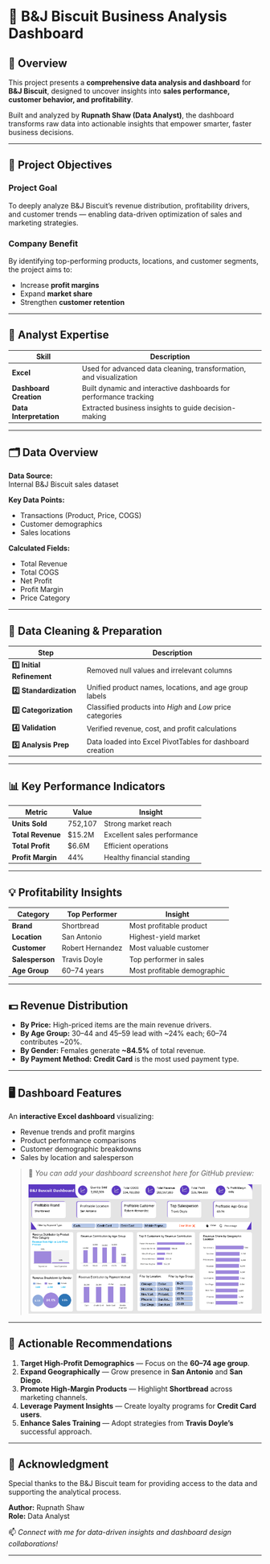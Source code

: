 # 🍪 B&J Biscuit Business Analysis Dashboard  

## 📘 Overview  
This project presents a **comprehensive data analysis and dashboard** for **B&J Biscuit**, designed to uncover insights into **sales performance, customer behavior, and profitability**.  

Built and analyzed by **Rupnath Shaw (Data Analyst)**, the dashboard transforms raw data into actionable insights that empower smarter, faster business decisions.  

---

## 🎯 Project Objectives  

### **Project Goal**  
To deeply analyze B&J Biscuit’s revenue distribution, profitability drivers, and customer trends — enabling data-driven optimization of sales and marketing strategies.  

### **Company Benefit**  
By identifying top-performing products, locations, and customer segments, the project aims to:  
- Increase **profit margins**  
- Expand **market share**  
- Strengthen **customer retention**  

---

## 🧠 Analyst Expertise  

| Skill | Description |
|-------|--------------|
| **Excel** | Used for advanced data cleaning, transformation, and visualization |
| **Dashboard Creation** | Built dynamic and interactive dashboards for performance tracking |
| **Data Interpretation** | Extracted business insights to guide decision-making |

---

## 🗂️ Data Overview  

**Data Source:**  
Internal B&J Biscuit sales dataset  

**Key Data Points:**  
- Transactions (Product, Price, COGS)  
- Customer demographics  
- Sales locations  

**Calculated Fields:**  
- Total Revenue  
- Total COGS  
- Net Profit  
- Profit Margin  
- Price Category  

---

## 🧹 Data Cleaning & Preparation  

| Step | Description |
|------|--------------|
| **1️⃣ Initial Refinement** | Removed null values and irrelevant columns |
| **2️⃣ Standardization** | Unified product names, locations, and age group labels |
| **3️⃣ Categorization** | Classified products into *High* and *Low* price categories |
| **4️⃣ Validation** | Verified revenue, cost, and profit calculations |
| **5️⃣ Analysis Prep** | Data loaded into Excel PivotTables for dashboard creation |

---

## 📊 Key Performance Indicators  

| Metric | Value | Insight |
|---------|--------|---------|
| **Units Sold** | 752,107 | Strong market reach |
| **Total Revenue** | $15.2M | Excellent sales performance |
| **Total Profit** | $6.6M | Efficient operations |
| **Profit Margin** | 44% | Healthy financial standing |

---

## 💡 Profitability Insights  

| Category | Top Performer | Insight |
|-----------|----------------|----------|
| **Brand** | Shortbread | Most profitable product |
| **Location** | San Antonio | Highest-yield market |
| **Customer** | Robert Hernandez | Most valuable customer |
| **Salesperson** | Travis Doyle | Top performer in sales |
| **Age Group** | 60–74 years | Most profitable demographic |

---

## 💵 Revenue Distribution  

- **By Price:** High-priced items are the main revenue drivers.  
- **By Age Group:** 30–44 and 45–59 lead with ~24% each; 60–74 contributes ~20%.  
- **By Gender:** Females generate **~84.5%** of total revenue.  
- **By Payment Method:** **Credit Card** is the most used payment type.  

---

## 🖥️ Dashboard Features  

An **interactive Excel dashboard** visualizing:  
- Revenue trends and profit margins  
- Product performance comparisons  
- Customer demographic breakdowns  
- Sales by location and salesperson  

> 🧩 *You can add your dashboard screenshot here for GitHub preview:*
> 
> ![image alt](https://github.com/iamrupnath/Biscuit-Sales-Analysis/blob/main/Screenshot%202025-08-25%20011636.png?raw=true)

---

## 🚀 Actionable Recommendations  

1. **Target High-Profit Demographics** — Focus on the **60–74 age group**.  
2. **Expand Geographically** — Grow presence in **San Antonio** and **San Diego**.  
3. **Promote High-Margin Products** — Highlight **Shortbread** across marketing channels.  
4. **Leverage Payment Insights** — Create loyalty programs for **Credit Card users**.  
5. **Enhance Sales Training** — Adopt strategies from **Travis Doyle’s** successful approach.  

---

## 🙏 Acknowledgment  

Special thanks to the B&J Biscuit team for providing access to the data and supporting the analytical process.  

**Author:** Rupnath Shaw  
**Role:** Data Analyst  

📫 *Connect with me for data-driven insights and dashboard design collaborations!*  

---

